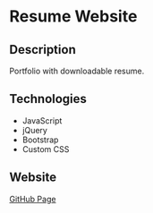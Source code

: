 # Resume Website

## Description

Portfolio with downloadable resume.

## Technologies
* JavaScript
* jQuery
* Bootstrap
* Custom CSS

## Website
[GitHub Page](https://rjtmahinay.github.io/)
